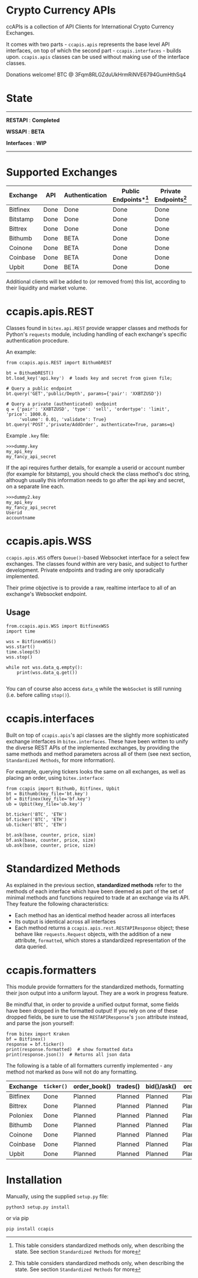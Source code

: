 # Crypto Currency APIs 
ccAPIs is a collection of API Clients for International Crypto Currency Exchanges.

It comes with two parts - `ccapis.apis` represents the base level API
interfaces, on top of which the second part - `ccapis.interfaces` - builds upon.
`ccapis.apis` classes can be used without making use of the interface classes.

Donations welcome!
BTC @ 3Fqm8RLGZduUkHrmRiNVE6794GumHthSq4

# State
--------------------------------

**RESTAPI** : **Completed**

**WSSAPI** : **BETA**

**Interfaces** : **WIP**

--------------------------------


# Supported Exchanges

| Exchange       | API  | Authentication | Public Endpoints*[^1] | Private Endpoints[^1] | Formatters | Tests |
|----------------|------|----------------|-------------------|--------------------|------------|-------|
| Bitfinex       | Done | Done           | Done              | Done               | WIP        | WIP   |
| Bitstamp       | Done | Done           | Done              | Done               | WIP        | WIP   |
| Bittrex        | Done | Done           | Done              | Done               | WIP        | WIP   |
| Bithumb        | Done | BETA           | Done              | Done               | WIP        | WIP   |
| Coinone        | Done | BETA           | Done              | Done               | WIP        | WIP   |
| Coinbase       | Done | BETA           | Done              | Done               | WIP        | WIP   |
| Upbit          | Done | BETA           | Done              | Done               | WIP        | WIP   |


Additional clients will be added to (or removed from) this list, 
according to their liquidity and market volume.

[^1]: This table considers standardized methods only, when describing the state. See section `Standardized Methods` for more

# ccapis.apis.REST

Classes found in `bitex.api.REST` provide wrapper classes and methods for Python's
`requests` module, including handling of each exchange's specific authentication
procedure.

An example:
```
from ccapis.apis.REST import BithumbREST

bt = BithumbREST()
bt.load_key('api.key')  # loads key and secret from given file;

# Query a public endpoint
bt.query('GET','public/Depth', params={'pair': 'XXBTZUSD'})

# Query a private (authenticated) endpoint
q = {'pair': 'XXBTZUSD', 'type': 'sell', 'ordertype': 'limit', 'price': 1000.0,
     'volume': 0.01, 'validate': True}
bt.query('POST','private/AddOrder', authenticate=True, params=q)

```

Example `.key` file:
```
>>>dummy.key
my_api_key
my_fancy_api_secret
```

If the api requires further details, for example a userid or account 
number (for example for bitstamp), you should check the class method's doc string,
although usually this information needs to go after the api key
and secret, on a separate line each.
```
>>>dummy2.key
my_api_key
my_fancy_api_secret
Userid
accountname
```

# ccapis.apis.WSS
`ccapis.apis.WSS` offers `Queue()`-based Websocket interface for a select few exchanges.
The classes found within are very basic, and subject to further development. Private
endpoints and trading are only sporadically implemented.

Their prime objective is to provide a raw, realtime interface to all of an exchange's
Websocket endpoint.

## Usage
```
from.ccapis.apis.WSS import BitfinexWSS
import time

wss = BitfinexWSS()
wss.start()
time.sleep(5)
wss.stop()

while not wss.data_q.empty():
    print(wss.data_q.get())
    
```
You can of course also access `data_q` while the `WebSocket` is still running 
(i.e. before calling `stop()`).

# ccapis.interfaces

Built on top of `ccapis.apis`'s api classes are the slightly more sophisticated
exchange interfaces in `bitex.interfaces`. These have been written to unify
the diverse REST APIs of the implemented exchanges, by providing the same methods and method parameters
across all of them (see next section, `Standardized Methods`, for more information).

For example, querying tickers looks the same on all exchanges, as well as
placing an order, using `bitex.interface`:

```
from ccapis import Bithumb, Bitfinex, Upbit
bt = Bithumb(key_file='bt.key')
bf = Bitfinex(key_file='bf.key')
ub = Upbit(key_file='ub.key')

bt.ticker('BTC', 'ETH')
bf.ticker('BTC', 'ETH')
ub.ticker('BTC', 'ETH')

bt.ask(base, counter, price, size)
bf.ask(base, counter, price, size)
ub.ask(base, counter, price, size)
```

# Standardized Methods

As explained in the previous section, __standardized methods__ refer to the methods of each interface
which have been deemed as part of the set of minimal methods and functions required to trade
at an exchange via its API. They feature the following characteristics:

- Each method has an identical method header across all interfaces
- Its output is identical across all interfaces
- Each method returns a `ccapis.apis.rest.RESTAPIResponse` object; these behave like `requests.Request` objects, with the addition
of a new attribute, `formatted`, which stores a standardized representation of the data queried.



# ccapis.formatters

This module provide formatters for the standardized methods, formatting their json output into a uniform layout. They are a work in progress feature.

Be mindful that, in order to provide a unified output format, some fields have been dropped in the formatted output! If you rely on one of these dropped fields, be sure to use the `RESTAPIResponse`'s `json` attribute instead, and parse the json yourself:

```
from bitex import Kraken
bf = Bitfinex()
response = bf.ticker()
print(response.formatted)  # show formatted data
print(response.json())  # Returns all json data
```

The following is a table of all formatters currently implemented - any method not marked as `Done` will not do any formatting.

| Exchange          | `ticker()` | order_book() | trades() | bid()/ask() | order() | cancel_order() | balance() | withdraw() | deposit() |
|-------------------|------------|--------------|----------|-------------|---------|----------------|-----------|------------|-----------|
| Bitfinex          | Done       | Planned      | Planned  | Planned     | Planned | Planned        | Planned   | Planned    | Planned   |
| Bittrex           | Done       | Planned      | Planned  | Planned     | Planned | Planned        | Planned   | Planned    | Planned   |
| Poloniex          | Done       | Planned      | Planned  | Planned     | Planned | Planned        | Planned   | Planned    | Planned   |
| Bithumb           | Done       | Planned      | Planned  | Planned     | Planned | Planned        | Planned   | Planned    | Planned   |
| Coinone           | Done       | Planned      | Planned  | Planned     | Planned | Planned        | Planned   | Planned    | Planned   |
| Coinbase          | Done       | Planned      | Planned  | Planned     | Planned | Planned        | Planned   | Planned    | Planned   |
| Upbit             | Done       | Planned      | Planned  | Planned     | Planned | Planned        | Planned   | Planned    | Planned   |



# Installation

Manually, using the supplied `setup.py` file:

`python3 setup.py install`

or via pip

`pip install ccapis`


